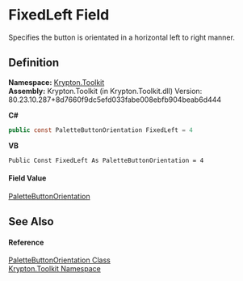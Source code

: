# FixedLeft Field


Specifies the button is orientated in a horizontal left to right manner.



## Definition
**Namespace:** <a href="79d2eac2-21f4-54ff-7552-b20c33c30600.md">Krypton.Toolkit</a>  
**Assembly:** Krypton.Toolkit (in Krypton.Toolkit.dll) Version: 80.23.10.287+8d7660f9dc5efd033fabe008ebfb904beab6d444

**C#**
``` C#
public const PaletteButtonOrientation FixedLeft = 4
```
**VB**
``` VB
Public Const FixedLeft As PaletteButtonOrientation = 4
```



#### Field Value
<a href="b1f33cd1-b02f-fb09-9d30-c092ea763094.md">PaletteButtonOrientation</a>

## See Also


#### Reference
<a href="b1f33cd1-b02f-fb09-9d30-c092ea763094.md">PaletteButtonOrientation Class</a>  
<a href="79d2eac2-21f4-54ff-7552-b20c33c30600.md">Krypton.Toolkit Namespace</a>  
